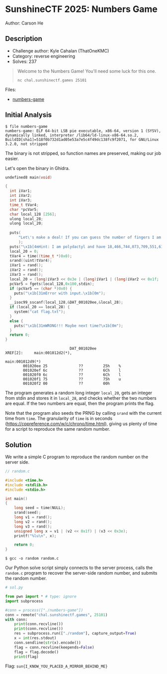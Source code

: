 # SunshineCTF 2025: Numbers Game

Author: Carson He

## Description

* Challenge author: Kyle Cahalan (ThatOneKMC)
* Category: reverse engineering
* Solves: 237

> Welcome to the Numbers Game! You'll need some luck for this one.
>
> `nc chal.sunshinectf.games 25101`

Files:
* [numbers-game](numbers-game)

## Initial Analysis

```
$ file numbers-game
numbers-game: ELF 64-bit LSB pie executable, x86-64, version 1 (SYSV), dynamically linked, interpreter /lib64/ld-linux-x86-64.so.2, BuildID[sha1]=518f0b732d1ad05e53a7e5c4f49dc138fc9f2071, for GNU/Linux 3.2.0, not stripped
```

The binary is not stripped, so function names are preserved, making our job easier.

Let's open the binary in Ghidra.

```c
undefined8 main(void)

{
  int iVar1;
  int iVar2;
  int iVar3;
  time_t tVar4;
  char *pcVar5;
  char local_128 [256];
  ulong local_28;
  ulong local_20;
  
  puts(
      "Let\'s make a deal! If you can guess the number of fingers I am holding up behind my back, I\ 'll let you have my flag.\x1b[0m"
      );
  puts("\x1b[4mHint: I am polydactyl and have 18,466,744,073,709,551,615 fingers.\x1b[0m");
  local_20 = 0;
  tVar4 = time((time_t *)0x0);
  srand((uint)tVar4);
  iVar1 = rand();
  iVar2 = rand();
  iVar3 = rand();
  local_20 = (long)iVar3 << 0x3e | (long)iVar1 | (long)iVar2 << 0x1f;
  pcVar5 = fgets(local_128,0x100,stdin);
  if (pcVar5 == (char *)0x0) {
    puts("\x1b[31mError with input.\x1b[0m");
  }
  __isoc99_sscanf(local_128,&DAT_001020ee,&local_28);
  if (local_20 == local_28) {
    system("cat flag.txt");
  }
  else {
    puts("\x1b[31mWRONG!!! Maybe next time?\x1b[0m");
  }
  return 0;
}
```

```
                             DAT_001020ee                                    XREF[2]:     main:001012d2(*), 
                                                                                          main:001012d9(*)  
        001020ee 25              ??         25h    %
        001020ef 6c              ??         6Ch    l
        001020f0 6c              ??         6Ch    l
        001020f1 75              ??         75h    u
        001020f2 00              ??         00h
```

The program generates a random long integer `local_20`, gets an integer from stdin and stores it in `local_28`, and checks whether the two numbers are equal. If the two numbers are equal, then the program prints the flag.

Note that the program also seeds the PRNG by calling `srand` with the current time from `time`. The granularity of `time` is in seconds (https://cppreference.com/w/c/chrono/time.html), giving us plenty of time for a script to reproduce the same random number.

## Solution

We write a simple C program to reproduce the random number on the server side.

```c
// random.c

#include <time.h>
#include <stdlib.h>
#include <stdio.h>

int main()
{
    long seed = time(NULL);
    srand(seed);
    long v1 = rand();
    long v2 = rand();
    long v3 = rand();
    unsigned long x = v1 | (v2 << 0x1f) | (v3 << 0x3e);
    printf("%lu\n", x);

    return 0;
}
```

```
$ gcc -o random random.c
```

Our Python solve script simply connects to the server process, calls the `random.c` program to recover the server-side random number, and submits the random number.

```py
# sol.py

from pwn import * # type: ignore
import subprocess

#conn = process(["./numbers-game"])
conn = remote("chal.sunshinectf.games", 25101)
with conn:
    print(conn.recvline())
    print(conn.recvline())
    res = subprocess.run(["./random"], capture_output=True)
    x = int(res.stdout)
    conn.sendline(str(x).encode())
    flag = conn.recvline(keepends=False)
    flag = flag.decode()
    print(flag)
```

Flag: `sun{I_KNOW_YOU_PLACED_A_MIRROR_BEHIND_ME}`
